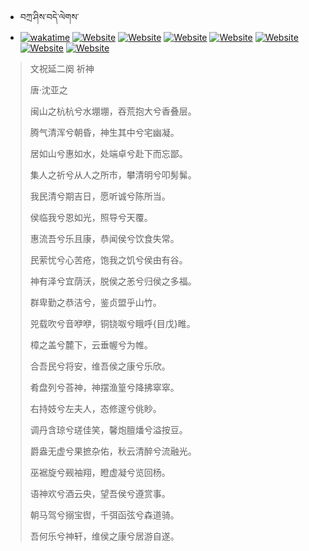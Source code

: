 - བཀྲ་ཤིས་བདེ་ལེགས་ 
- [![wakatime](https://wakatime.com/badge/user/5043ee4a-e361-4607-9d47-d557f2005d05.svg)](https://wakatime.com/@5043ee4a-e361-4607-9d47-d557f2005d05)	[![Website](https://img.shields.io/website?label=&up_color=orange&up_message=Tianchi&url=https%3A%2F%2Fshields.io)](https://tianchi.aliyun.com/home/science/scienceDetail?userId=1095279182618)	[![Website](https://img.shields.io/website?label=&up_color=blue&up_message=Kaggle&url=https%3A%2F%2Fshields.io)](https://www.kaggle.com/ivanxu/)	[![Website](https://img.shields.io/website?label=&up_color=gay&up_message=Yuque&url=https%3A%2F%2Fshields.io)](https://www.yuque.com/ivanaxu)	[![Website](https://img.shields.io/website?label=&up_color=brown&up_message=Leetcode&url=https%3A%2F%2Fshields.io)](https://leetcode.cn/u/ivanaxu)	[![Website](https://img.shields.io/website?label=&up_color=violet&up_message=AIstudio&url=https%3A%2F%2Fshields.io)](https://aistudio.baidu.com/aistudio/personalcenter/thirdview/979775)	[![Website](https://img.shields.io/website?label=&up_color=red&up_message=Gitee&url=https%3A%2F%2Fshields.io)](https://gitee.com/IvanaXu)	[![Website](https://img.shields.io/website?label=&up_color=yellow&up_message=Monkeytype&url=https%3A%2F%2Fshields.io)](https://monkeytype.com/profile/IvanaXu) 

> 文祝延二阕 祈神
>
> 唐·沈亚之
>
> 闽山之杭杭兮水堋堋，吞荒抱大兮香叠层。
> 
> 腾气清浑兮朝昏，神生其中兮宅幽凝。
> 
> 居如山兮惠如水，处端卓兮赴下而忘鄙。
> 
> 集人之祈兮从人之所市，攀清明兮叩髣髴。
> 
> 我民清兮期吉日，愿听诚兮陈所当。
> 
> 侯临我兮恩如光，照导兮天覆。
> 
> 惠流吾兮乐且康，恭闻侯兮饮食失常。
> 
> 民萦忧兮心苦疮，饱我之饥兮侯由有谷。
> 
> 神有泽兮宜荫沃，脱侯之恙兮归侯之多福。
> 
> 群卑勤之恭洁兮，鉴贞盟乎山竹。
> 
> 兕载吹兮音咿咿，铜铙呶兮睋呼{目戊}睢。
> 
> 樟之盖兮麓下，云垂幄兮为帷。
> 
> 合吾民兮将安，维吾侯之康兮乐欣。
> 
> 肴盘列兮荅神，神摆渔篁兮降拂窣窣。
> 
> 右持妓兮左夫人，态修邃兮佻眇。
> 
> 调丹含琼兮瑳佳笑，馨炮膻燔兮溢按豆。
> 
> 爵盎无虚兮果摭杂佑，秋云清醉兮流融光。
> 
> 巫裾旋兮觋袖翔，瞪虚凝兮览回杨。
> 
> 语神欢兮酒云央，望吾侯兮遵赏事。
> 
> 朝马驾兮搦宝辔，千弭函弦兮森道骑。
> 
> 吾何乐兮神轩，维侯之康兮居游自遂。
